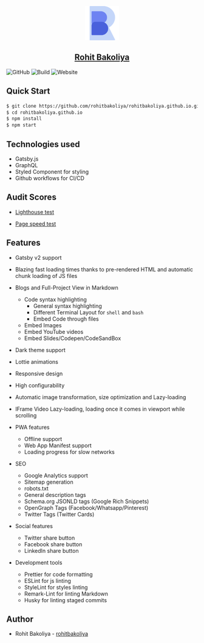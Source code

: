 <p align="center">
  <a href="https://rohitbakoliya.github.io">
    <img alt="Rohit Bakoliya" src="./src/static/logo.svg" width="90" />
    <h2 align="center">
      Rohit Bakoliya
    </h2>
  </a>
</p>


![GitHub](https://img.shields.io/github/license/rohitbakoliya/rohitbakoliya.github.io?color=brightgreen)
![Build](https://img.shields.io/github/workflow/status/rohitbakoliya/rohitbakoliya.github.io/Publish%20Portfolio?logo=GitHub)
![Website](https://img.shields.io/website?down_message=offline&label=site&up_message=online&url=http%3A%2F%2Frohitbakoliya.github.io)

<!-- Screenshot -->

## Quick Start

```bash
$ git clone https://github.com/rohitbakoliya/rohitbakoliya.github.io.git
$ cd rohitbakoliya.github.io
$ npm install
$ npm start
```

## Technologies used

-   Gatsby.js
-   GraphQL
-   Styled Component for styling
-   Github workflows for CI/CD

## Audit Scores

-   [Lighthouse test](https://lighthouse-dot-webdotdevsite.appspot.com/lh/html?url=https://rohitbakoliya.github.io)

-   [Page speed test](https://developers.google.com/speed/pagespeed/insights/?url=https%3A%2F%2Frohitbakoliya.github.io%2F&tab=desktop)

## Features

-   Gatsby v2 support
-   Blazing fast loading times thanks to pre-rendered HTML and automatic chunk loading of JS files
-   Blogs and Full-Project View in Markdown

    -   Code syntax highlighting
        -   General syntax highlighting
        -   Different Terminal Layout for `shell` and `bash`
        -   Embed Code through files
    -   Embed Images
    -   Embed YouTube videos
    -   Embed Slides/Codepen/CodeSandBox

-   Dark theme support
-   Lottie animations
-   Responsive design
-   High configurability
-   Automatic image transformation, size optimization and Lazy-loading
-   IFrame Video Lazy-loading, loading once it comes in viewport while scrolling

-   PWA features

    -   Offline support
    -   Web App Manifest support
    -   Loading progress for slow networks

-   SEO

    -   Google Analytics support
    -   Sitemap generation
    -   robots.txt
    -   General description tags
    -   Schema.org JSONLD tags (Google Rich Snippets)
    -   OpenGraph Tags (Facebook/Whatsapp/Pinterest)
    -   Twitter Tags (Twitter Cards)

-   Social features

    -   Twitter share button
    -   Facebook share button
    -   LinkedIn share button

-   Development tools

    -   Prettier for code formatting
    -   ESLint for js linting
    -   StyleLint for styles linting
    -   Remark-Lint for linting Markdown
    -   Husky for linting staged commits

## Author

-   Rohit Bakoliya - [rohitbakoliya](https://github.com/rohitbakoliya)
